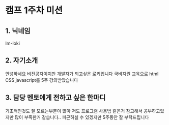 
 # 캠프 1주차 미션
 ## 1. 닉네임
 Im-loki
 ## 2. 자기소개
 안녕하세요 비전공자이지만 개발자가 되고싶은 로키입니다
 국비지원 교육으로 html CSS javascript를 5주 강의받았습니다

 ## 3. 담당 멘토에게 전하고 싶은 한마디
 기초적인것도 잘 모르는부분이 많아 저도 프로그램 사용법 같은거 참고해서 공부하고있지만
 많이 부족한거 같습니다.. 피곤하실 수 있겠지만 5주동안 잘 부탁드립니다
